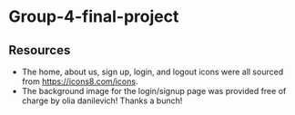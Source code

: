 # Group-4-final-project

## Resources

- The home, about us, sign up, login, and logout icons were all sourced from <https://icons8.com/icons>.
- The background image for the login/signup page was provided free of charge by olia danilevich! Thanks a bunch!

